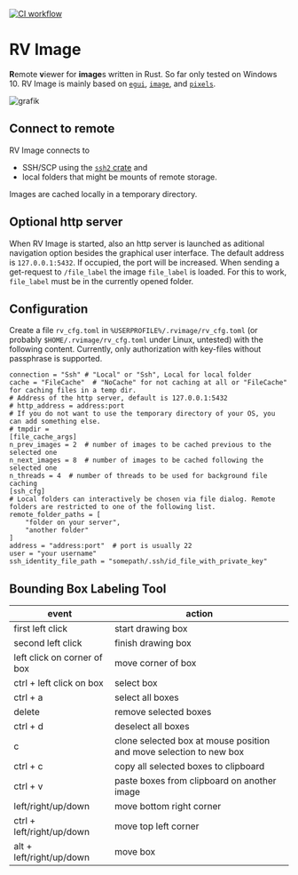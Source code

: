 [![CI workflow](https://github.com/bertiqwerty/rvimage/actions/workflows/rust.yml/badge.svg)](https://github.com/bertiqwerty/rvimage)
# RV Image
**R**emote **v**iewer for **image**s written in Rust. So far only tested on Windows 10. RV Image is mainly based on [`egui`](https://crates.io/crates/egui), [`image`](https://crates.io/crates/image), and [`pixels`](https://crates.io/crates/pixels).


![grafik](https://user-images.githubusercontent.com/50267830/168975976-45ab6567-ef5e-41a8-8027-2ff210dfda3c.png)


## Connect to remote
RV Image connects to 

* SSH/SCP using the [`ssh2` crate](https://crates.io/crates/ssh2) and 
* local folders that might be mounts of remote storage. 

Images are cached locally in a temporary directory. 

## Optional http server 

When RV Image is started, also an http server is launched as aditional navigation option besides the graphical user interface. The default address is `127.0.0.1:5432`. If occupied, the port will be increased. When sending a
get-request to `/file_label` the image `file_label` is loaded. For this to work, `file_label` must
be in the currently opened folder. 

## Configuration
Create a file `rv_cfg.toml` in `%USERPROFILE%/.rvimage/rv_cfg.toml` (or probably `$HOME/.rvimage/rv_cfg.toml` under Linux, untested) with the following content. Currently, only authorization with key-files without passphrase is supported.
```
connection = "Ssh" # "Local" or "Ssh", Local for local folder
cache = "FileCache"  # "NoCache" for not caching at all or "FileCache" for caching files in a temp dir.
# Address of the http server, default is 127.0.0.1:5432
# http_address = address:port
# If you do not want to use the temporary directory of your OS, you can add something else.
# tmpdir = 
[file_cache_args]
n_prev_images = 2  # number of images to be cached previous to the selected one
n_next_images = 8  # number of images to be cached following the selected one
n_threads = 4  # number of threads to be used for background file caching
[ssh_cfg]             
# Local folders can interactively be chosen via file dialog. Remote folders are restricted to one of the following list. 
remote_folder_paths = [
    "folder on your server", 
    "another folder"
]
address = "address:port"  # port is usually 22
user = "your username"
ssh_identity_file_path = "somepath/.ssh/id_file_with_private_key"
```

## Bounding Box Labeling Tool
| event                       | action                                                             |
| --------------------------- | ------------------------------------------------------------------ |
| first left click            | start drawing box                                                  |
| second left click           | finish drawing box                                                 |
| left click on corner of box | move corner of box                                                 |
| ctrl + left click on box    | select box                                                         |
| ctrl + a                    | select all boxes                                                   |
| delete                      | remove selected boxes                                              |
| ctrl + d                    | deselect all boxes                                                 |
| c                           | clone selected box at mouse position and move selection to new box |
| ctrl + c                    | copy all selected boxes to clipboard                               |
| ctrl + v                    | paste boxes from clipboard on another image                        |
| left/right/up/down          | move bottom right corner                                           |
| ctrl + left/right/up/down   | move top left corner                                               |
| alt + left/right/up/down    | move box                                                           |